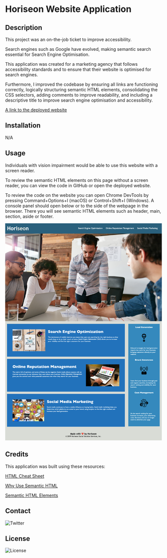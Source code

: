 # Horiseon Website Application

## Description

This project was an on-the-job ticket to improve accessibility. 

Search engines such as Google have evolved, making semantic search essential for Search Engine Optimisation. 

This application was created for a marketing agency that follows accessibility standards and to ensure that their website is optimised for search engines. 

Furthermore, I improved the codebase by ensuring all links are functioning correctly, logically structuring semantic HTML elements, consolidating the CSS selectors, adding comments to improve readability, and including a descriptive title to improve search engine optimisation and accessibility. 

[A link to the deployed website](https://mdyeates.github.io/horiseon-seo/)

## Installation

N/A

## Usage

Individuals with vision impairment would be able to use this website with a screen reader.

To review the semantic HTML elements on this page without a screen reader, you can view the code in GitHub or open the deployed website. 

To review the code on the website you can open Chrome DevTools by pressing Command+Options+I (macOS) or Control+Shift+I (Windows). A console panel should open below or to the side of the webpage in the browser.
There you will see semantic HTML elements such as header, main, section, aside or footer.

 ![A screenshot of the deployed website](assets/images/screenshot.png)


## Credits

This application was built using these resources:

[HTML Cheat Sheet](https://websitesetup.org/wp-content/uploads/2019/10/WSU-HTML-Cheat-Sheet.pdf)

[Why Use Semantic HTML](https://www.thoughtco.com/why-use-semantic-html-3468271)

[Semantic HTML Elements](https://www.w3schools.com/html/html5_semantic_elements.asp)

## Contact

![Twitter](https://img.shields.io/twitter/url?url=https%3A%2F%2Fgithub.com%2Fmdyeates%2Fhoriseon-seo)


## License

![License](https://img.shields.io/github/license/mdyeates/horiseon-seo)
